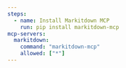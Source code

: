 ```yaml
---
steps:
  - name: Install Markitdown MCP
    run: pip install markitdown-mcp
mcp-servers:
  markitdown:
    command: "markitdown-mcp"
    allowed: ["*"]
---
```

